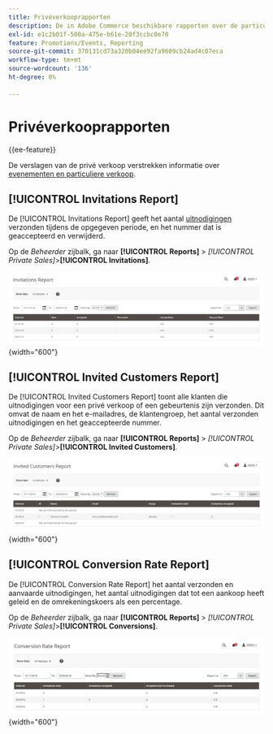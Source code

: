 ```yaml
---
title: Privéverkooprapporten
description: De in Adobe Commerce beschikbare rapporten over de particuliere verkoop bevatten nuttige informatie over evenementen en particuliere verkopen.
exl-id: e1c2b01f-500a-475e-b61e-20f3ccbc0e70
feature: Promotions/Events, Reporting
source-git-commit: 370131cd73a320b04ee92fa9609cb24ad4c07eca
workflow-type: tm+mt
source-wordcount: '136'
ht-degree: 0%

---
```


# Privéverkooprapporten

{{ee-feature}}

De verslagen van de privé verkoop verstrekken informatie over [evenementen en particuliere verkoop](../merchandising-promotions/events-private-sales.md).

## [!UICONTROL Invitations Report]

De [!UICONTROL Invitations Report] geeft het aantal [uitnodigingen](../merchandising-promotions/invitations.md) verzonden tijdens de opgegeven periode, en het nummer dat is geaccepteerd en verwijderd.

Op de _Beheerder_ zijbalk, ga naar **[!UICONTROL Reports]** > _[!UICONTROL Private Sales]_>**[!UICONTROL Invitations]**.

![Uitnodigingsrapport](./assets/private-sales-invitations.png){width="600"}

## [!UICONTROL Invited Customers Report]

De [!UICONTROL Invited Customers Report] toont alle klanten die uitnodigingen voor een privé verkoop of een gebeurtenis zijn verzonden. Dit omvat de naam en het e-mailadres, de klantengroep, het aantal verzonden uitnodigingen en het geaccepteerde nummer.

Op de _Beheerder_ zijbalk, ga naar **[!UICONTROL Reports]** > _[!UICONTROL Private Sales]_>**[!UICONTROL Invited Customers]**.

![Rapport Uitgenodigde klanten](./assets/private-sales-invited-customers.png){width="600"}

## [!UICONTROL Conversion Rate Report]

De [!UICONTROL Conversion Rate Report] het aantal verzonden en aanvaarde uitnodigingen, het aantal uitnodigingen dat tot een aankoop heeft geleid en de omrekeningskoers als een percentage.

Op de _Beheerder_ zijbalk, ga naar **[!UICONTROL Reports]** > _[!UICONTROL Private Sales]_>**[!UICONTROL Conversions]**.

![Rapport voor conversiesnelheid](./assets/private-sales-conversions.png){width="600"}
